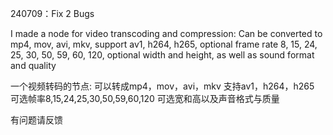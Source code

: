 240709：Fix 2 Bugs

I made a node for video transcoding and compression:
Can be converted to mp4, mov, avi, mkv, support av1, h264, h265, optional frame rate 8, 15, 24, 25, 30, 50, 59, 60, 120, optional width and height, as well as sound format and quality

一个视频转码的节点:
可以转成mp4，mov，avi，mkv
支持av1，h264，h265
可选帧率8,15,24,25,30,50,59,60,120
可选宽和高以及声音格式与质量

有问题请反馈
